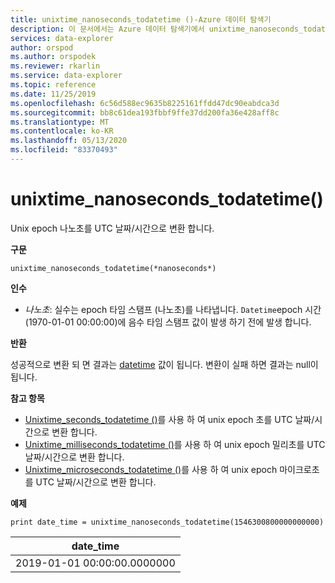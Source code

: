 ```yaml
---
title: unixtime_nanoseconds_todatetime ()-Azure 데이터 탐색기
description: 이 문서에서는 Azure 데이터 탐색기에서 unixtime_nanoseconds_todatetime ()에 대해 설명 합니다.
services: data-explorer
author: orspod
ms.author: orspodek
ms.reviewer: rkarlin
ms.service: data-explorer
ms.topic: reference
ms.date: 11/25/2019
ms.openlocfilehash: 6c56d588ec9635b8225161ffdd47dc90eabdca3d
ms.sourcegitcommit: bb8c61dea193fbbf9ffe37dd200fa36e428aff8c
ms.translationtype: MT
ms.contentlocale: ko-KR
ms.lasthandoff: 05/13/2020
ms.locfileid: "83370493"
---
```

# <a name="unixtime_nanoseconds_todatetime"></a>unixtime_nanoseconds_todatetime()

Unix epoch 나노초를 UTC 날짜/시간으로 변환 합니다.

**구문**

`unixtime_nanoseconds_todatetime(*nanoseconds*)`

**인수**

* *나노초*: 실수는 epoch 타임 스탬프 (나노초)를 나타냅니다. `Datetime`epoch 시간 (1970-01-01 00:00:00)에 음수 타임 스탬프 값이 발생 하기 전에 발생 합니다.

**반환**

성공적으로 변환 되 면 결과는 [datetime](./scalar-data-types/datetime.md) 값이 됩니다. 변환이 실패 하면 결과는 null이 됩니다.

**참고 항목**

* [Unixtime_seconds_todatetime ()](unixtime-seconds-todatetimefunction.md)를 사용 하 여 unix epoch 초를 UTC 날짜/시간으로 변환 합니다.
* [Unixtime_milliseconds_todatetime ()](unixtime-milliseconds-todatetimefunction.md)를 사용 하 여 unix epoch 밀리초를 UTC 날짜/시간으로 변환 합니다.
* [Unixtime_microseconds_todatetime ()](unixtime-microseconds-todatetimefunction.md)를 사용 하 여 unix epoch 마이크로초를 UTC 날짜/시간으로 변환 합니다.

**예제**

<!-- csl: https://help.kusto.windows.net/Samples  -->
```kusto
print date_time = unixtime_nanoseconds_todatetime(1546300800000000000)
```

|date_time|
|---|
|2019-01-01 00:00:00.0000000|
